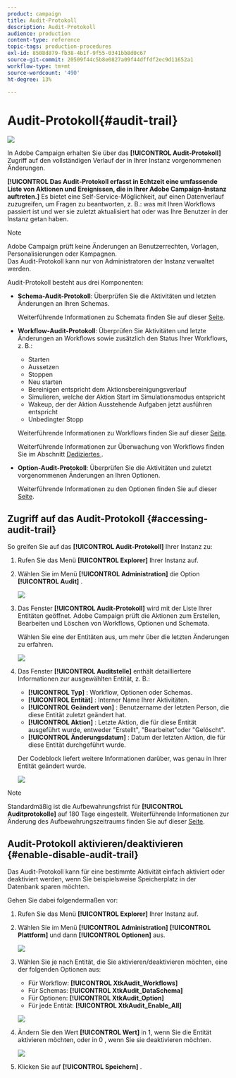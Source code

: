 ```yaml
---
product: campaign
title: Audit-Protokoll
description: Audit-Protokoll
audience: production
content-type: reference
topic-tags: production-procedures
exl-id: 8508d879-fb38-4b1f-9f55-0341bb8d0c67
source-git-commit: 20509f44c5b8e0827a09f44dffdf2ec9d11652a1
workflow-type: tm+mt
source-wordcount: '490'
ht-degree: 13%

---
```


# Audit-Protokoll{#audit-trail}

![](../../assets/v7-only.svg)

In Adobe Campaign erhalten Sie über das **[!UICONTROL Audit-Protokoll]** Zugriff auf den vollständigen Verlauf der in Ihrer Instanz vorgenommenen Änderungen.

**[!UICONTROL Das Audit-Protokoll erfasst in Echtzeit eine umfassende Liste von Aktionen und Ereignissen, die in Ihrer Adobe Campaign-Instanz auftreten.]** Es bietet eine Self-Service-Möglichkeit, auf einen Datenverlauf zuzugreifen, um Fragen zu beantworten, z. B.: was mit Ihren Workflows passiert ist und wer sie zuletzt aktualisiert hat oder was Ihre Benutzer in der Instanz getan haben.

>[!NOTE]
>
>Adobe Campaign prüft keine Änderungen an Benutzerrechten, Vorlagen, Personalisierungen oder Kampagnen.\
>Das Audit-Protokoll kann nur von Administratoren der Instanz verwaltet werden.

Audit-Protokoll besteht aus drei Komponenten:

* **Schema-Audit-Protokoll**: Überprüfen Sie die Aktivitäten und letzten Änderungen an Ihren Schemas.

   Weiterführende Informationen zu Schemata finden Sie auf dieser [Seite](../../configuration/using/data-schemas.md).

* **Workflow-Audit-Protokoll**: Überprüfen Sie Aktivitäten und letzte Änderungen an Workflows sowie zusätzlich den Status Ihrer Workflows, z. B.:

   * Starten
   * Aussetzen
   * Stoppen
   * Neu starten
   * Bereinigen entspricht dem Aktionsbereinigungsverlauf
   * Simulieren, welche der Aktion Start im Simulationsmodus entspricht
   * Wakeup, der der Aktion Ausstehende Aufgaben jetzt ausführen entspricht
   * Unbedingter Stopp

   Weiterführende Informationen zu Workflows finden Sie auf dieser [Seite](../../workflow/using/about-workflows.md).

   Weiterführende Informationen zur Überwachung von Workflows finden Sie im Abschnitt [Dediziertes ](../../workflow/using/monitoring-workflow-execution.md).

* **Option-Audit-Protokoll**: Überprüfen Sie die Aktivitäten und zuletzt vorgenommenen Änderungen an Ihren Optionen.

   Weiterführende Informationen zu den Optionen finden Sie auf dieser [Seite](../../installation/using/configuring-campaign-options.md).

## Zugriff auf das Audit-Protokoll {#accessing-audit-trail}

So greifen Sie auf das **[!UICONTROL Audit-Protokoll]** Ihrer Instanz zu:

1. Rufen Sie das Menü **[!UICONTROL Explorer]** Ihrer Instanz auf.
1. Wählen Sie im Menü **[!UICONTROL Administration]** die Option **[!UICONTROL Audit]** .

   ![](assets/audit_trail_1.png)

1. Das Fenster **[!UICONTROL Audit-Protokoll]** wird mit der Liste Ihrer Entitäten geöffnet. Adobe Campaign prüft die Aktionen zum Erstellen, Bearbeiten und Löschen von Workflows, Optionen und Schemata.

   Wählen Sie eine der Entitäten aus, um mehr über die letzten Änderungen zu erfahren.

   ![](assets/audit_trail_2.png)

1. Das Fenster **[!UICONTROL Auditstelle]** enthält detailliertere Informationen zur ausgewählten Entität, z. B.:

   * **[!UICONTROL Typ]** : Workflow, Optionen oder Schemas.
   * **[!UICONTROL Entität]** : Interner Name Ihrer Aktivitäten.
   * **[!UICONTROL Geändert von]** : Benutzername der letzten Person, die diese Entität zuletzt geändert hat.
   * **[!UICONTROL Aktion]** : Letzte Aktion, die für diese Entität ausgeführt wurde, entweder &quot;Erstellt&quot;, &quot;Bearbeitet&quot;oder &quot;Gelöscht&quot;.
   * **[!UICONTROL Änderungsdatum]** : Datum der letzten Aktion, die für diese Entität durchgeführt wurde.

   Der Codeblock liefert weitere Informationen darüber, was genau in Ihrer Entität geändert wurde.

   ![](assets/audit_trail_3.png)

>[!NOTE]
>
>Standardmäßig ist die Aufbewahrungsfrist für **[!UICONTROL Auditprotokolle]** auf 180 Tage eingestellt. Weiterführende Informationen zur Änderung des Aufbewahrungszeitraums finden Sie auf dieser [Seite](../../production/using/database-cleanup-workflow.md#deployment-wizard).

## Audit-Protokoll aktivieren/deaktivieren {#enable-disable-audit-trail}

Das Audit-Protokoll kann für eine bestimmte Aktivität einfach aktiviert oder deaktiviert werden, wenn Sie beispielsweise Speicherplatz in der Datenbank sparen möchten.

Gehen Sie dabei folgendermaßen vor:

1. Rufen Sie das Menü **[!UICONTROL Explorer]** Ihrer Instanz auf.
1. Wählen Sie im Menü **[!UICONTROL Administration]** **[!UICONTROL Plattform]** und dann **[!UICONTROL Optionen]** aus.

   ![](assets/audit_trail_4.png)

1. Wählen Sie je nach Entität, die Sie aktivieren/deaktivieren möchten, eine der folgenden Optionen aus:

   * Für Workflow: **[!UICONTROL XtkAudit_Workflows]**
   * Für Schemas: **[!UICONTROL XtkAudit_DataSchema]**
   * Für Optionen: **[!UICONTROL XtkAudit_Option]**
   * Für jede Entität: **[!UICONTROL XtkAudit_Enable_All]**

   ![](assets/audit_trail_5.png)

1. Ändern Sie den Wert **[!UICONTROL Wert]** in 1, wenn Sie die Entität aktivieren möchten, oder in 0 , wenn Sie sie deaktivieren möchten.

   ![](assets/audit_trail_6.png)

1. Klicken Sie auf **[!UICONTROL Speichern]** .
